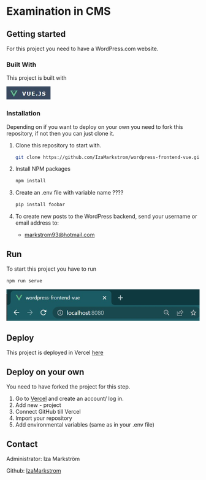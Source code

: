 # Examination in CMS


## Getting started

For this project you need to have a WordPress.com website. 

### Built With

This project is built with 

![Vue](vuejs.jpg)


### Installation
Depending on if you want to deploy on your own you need to fork this repository, if not then you can just clone it.

1. Clone this repository to start with.
   ```bash
   git clone https://github.com/IzaMarkstrom/wordpress-frontend-vue.git
   ```
2. Install NPM packages
   ```bash
   npm install
   ```
3. Create an .env file with variable name ????
   ```bash
   pip install foobar
   ```

4. To create new posts to the WordPress backend, send your username or email address to:

   * markstrom93@hotmail.com

## Run 
To start this project you have to run
   ```bash
   npm run serve
   ```

![localhost](localhost.jpg)

## Deploy
This project is deployed in Vercel [here](https://wordpress-frontend-vue.vercel.app/)

## Deploy on your own
You need to have forked the project for this step.

1. Go to [Vercel](https://vercel.com/dashboard) and create an account/ log in.
2. Add new - project
3. Connect GitHub till Vercel 
4. Import your repository
5. Add environmental variables (same as in your .env file)



## Contact
Administrator: Iza Markström

Github: [IzaMarkstrom](https://github.com/IzaMarkstrom)